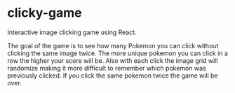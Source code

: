 # clicky-game

Interactive image clicking game using React.

The goal of the game is to see how many Pokemon you can click without clicking the same image twice. The more unique pokemon you can click in a row the higher your score will be. Also with each click the image grid will randomize making it more difficult to remember which pokemon was previously clicked. If you click the same pokemon twice the game will be over.
